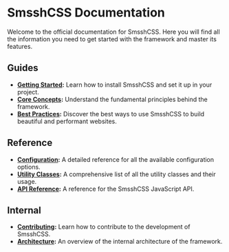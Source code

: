 # SmsshCSS Documentation

Welcome to the official documentation for SmsshCSS. Here you will find all the information you need to get started with the framework and master its features.

## Guides

- **[Getting Started](./GUIDE/GETTING_STARTED.md):** Learn how to install SmsshCSS and set it up in your project.
- **[Core Concepts](./GUIDE/CORE_CONCEPTS.md):** Understand the fundamental principles behind the framework.
- **[Best Practices](./GUIDE/BEST_PRACTICES.md):** Discover the best ways to use SmsshCSS to build beautiful and performant websites.

## Reference

- **[Configuration](./REFERENCE/CONFIGURATION.md):** A detailed reference for all the available configuration options.
- **[Utility Classes](./REFERENCE/UTILITY_CLASSES.md):** A comprehensive list of all the utility classes and their usage.
- **[API Reference](./REFERENCE/API_REFERENCE.md):** A reference for the SmsshCSS JavaScript API.

## Internal

- **[Contributing](./INTERNAL/CONTRIBUTING.md):** Learn how to contribute to the development of SmsshCSS.
- **[Architecture](./INTERNAL/ARCHITECTURE.md):** An overview of the internal architecture of the framework.
